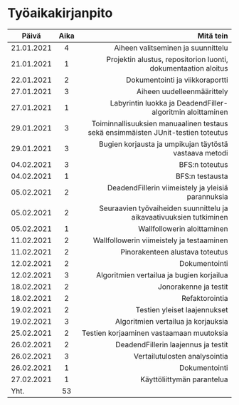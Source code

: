 # **Työaikakirjanpito**

 Päivä        | Aika        | Mitä tein                            |
| ------------- |:--------:| ----------------------------------------:|
| 21.01.2021  | 4 | Aiheen valitseminen ja suunnittelu |
| 21.01.2021 | 1 | Projektin alustus, repositorion luonti, dokumentaation aloitus |
| 22.01.2021 | 2 | Dokumentointi ja viikkoraportti |
| 27.01.2021 | 3 | Aiheen uudelleenmäärittely |
| 27.01.2021 | 1 | Labyrintin luokka ja DeadendFiller-algoritmin aloittaminen |
| 29.01.2021 | 3 | Toiminnallisuuksien manuaalinen testaus sekä ensimmäisten JUnit-testien toteutus |
| 29.01.2021 | 3 | Bugien korjausta ja umpikujan täytöstä vastaava metodi |
| 04.02.2021 | 3 | BFS:n toteutus |
| 04.02.2021 | 1 | BFS:n testausta |
| 05.02.2021 | 2 | DeadendFillerin viimeistely ja yleisiä parannuksia |
| 05.02.2021 | 2 | Seuraavien työvaiheiden suunnittelu ja aikavaativuuksien tutkiminen |
| 05.02.2021 | 1 | Wallfollowerin aloittaminen |
| 11.02.2021 | 2 | Wallfollowerin viimeistely ja testaaminen |
| 11.02.2021 | 2 | Pinorakenteen alustava toteutus |
| 12.02.2021 | 2 | Dokumentointi |
| 12.02.2021 | 3 | Algoritmien vertailua ja bugien korjailua |
| 18.02.2021 | 2 | Jonorakenne ja testit |
| 18.02.2021 | 2 | Refaktorointia |
| 19.02.2021 | 2 | Testien yleiset laajennukset |
| 19.02.2021 | 3 | Algoritmien vertailua ja korjauksia |
| 25.02.2021 | 2 | Testien korjaaminen vastaamaan muutoksia |
| 26.02.2021 | 2 | DeadendFillerin laajennus ja testit |
| 26.02.2021 | 3 | Vertailutulosten analysointia |
| 26.02.2021 | 1 | Dokumentointi |
| 27.02.2021 | 1 | Käyttöliittymän parantelua |
| Yht. | 53 | |

